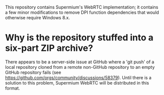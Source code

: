 This repository contains Supermium's WebRTC implementation; it contains a few minor modifications to remove DPI function dependencies that would otherwise require Windows 8.x.

# Why is the repository stuffed into a six-part ZIP archive?
There appears to be a server-side issue at GitHub where a 'git push' of a local repository cloned from a remote non-GitHub repository to an empty GitHub repository fails 
(see https://github.com/orgs/community/discussions/58379). Until there is a solution to this problem, Supermium WebRTC will be distributed in this format.

